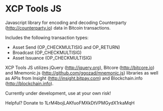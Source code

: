 # XCP Tools JS

Javascript library for encoding and decoding Counterparty (http://counterparty.io) data in Bitcoin transactions.

Includes the following transaction types:
- Asset Send (OP_CHECKMULTISIG and OP_RETURN)
- Broadcast (OP_CHECKMULTISIG)
- Asset Issuance (OP_CHECKMULTISIG)

XCP Tools JS utilizes jQuery (http://jquery.org), Bitcore (http://bitcore.io) and Mnemonic.js (http://github.com/ggozad/mnemonic.js) libraries as well as APIs from Insight (http://insight.bitpay.com) and Blockchain.info (http://blockchain.info).

Currently under development, use at your own risk!

Helpful? Donate to 1LrM4bojLAKfuoFMXkDtVPMGydX1rkaMqH
